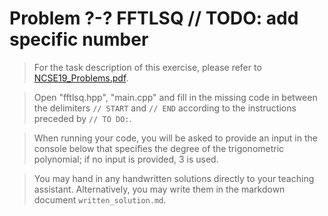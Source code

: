 # Problem ?-? FFTLSQ // TODO: add specific number

> For the task description of this exercise, please refer to [NCSE19_Problems.pdf](
https://www.sam.math.ethz.ch/~grsam/NCSE19/HOMEWORK/NCSE19_Problems.pdf). 

> Open "fftlsq.hpp", "main.cpp" and fill in the missing code in between the delimiters `// START` and `// END` according to the instructions preceded by `// TO DO:`.

> When running your code, you will be asked to provide an input in the console below that specifies the degree of the trigonometric polynomial; if no input is provided, 3 is used.

> You may hand in any handwritten solutions directly to your teaching assistant. Alternatively, you may write them in the markdown document `written_solution.md`.
